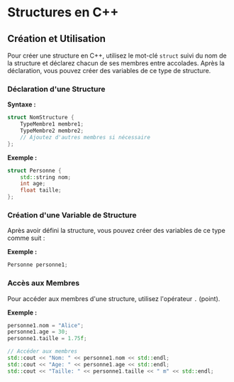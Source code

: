 # Structures en C++

## Création et Utilisation

Pour créer une structure en C++, utilisez le mot-clé `struct` suivi du nom de la structure et déclarez chacun de ses membres entre accolades. Après la déclaration, vous pouvez créer des variables de ce type de structure.

### Déclaration d'une Structure

**Syntaxe :**

```cpp
struct NomStructure {
    TypeMembre1 membre1;
    TypeMembre2 membre2;
    // Ajoutez d'autres membres si nécessaire
};
```

**Exemple :**

```cpp
struct Personne {
    std::string nom;
    int age;
    float taille;
};
```

### Création d'une Variable de Structure

Après avoir défini la structure, vous pouvez créer des variables de ce type comme suit :

**Exemple :**

```cpp
Personne personne1;
```

### Accès aux Membres

Pour accéder aux membres d'une structure, utilisez l'opérateur `.` (point).

**Exemple :**

```cpp
personne1.nom = "Alice";
personne1.age = 30;
personne1.taille = 1.75f;

// Accéder aux membres
std::cout << "Nom: " << personne1.nom << std::endl;
std::cout << "Age: " << personne1.age << std::endl;
std::cout << "Taille: " << personne1.taille << " m" << std::endl;
```